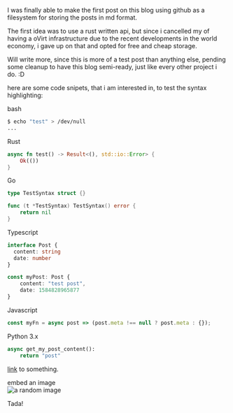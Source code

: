 I was finally able to make the first post on this blog using github as a
filesystem for storing the posts in md format.

The first idea was to use a rust written api, but since i cancelled my
of having a oVirt infrastructure due to the recent developments in the
world economy, i gave up on that and opted for free and cheap storage.

Will write more, since this is more of a test post than anything else,
pending some cleanup to have this blog semi-ready, just like every other
project i do. :D

here are some code snipets, that i am interested in, to test the syntax
highlighting:

bash

```bash
$ echo "test" > /dev/null
...
```

Rust

```rust
async fn test() -> Result<(), std::io::Error> {
    Ok(())
}
```

Go

```go
type TestSyntax struct {}

func (t *TestSyntax) TestSyntax() error {
    return nil
}
```

Typescript

```typescript
interface Post {
  content: string
  date: number
}

const myPost: Post {
    content: "test post",
    date: 1584828965877
}
```

Javascript

```javascript
const myFn = async post => (post.meta !== null ? post.meta : {});
```

Python 3.x

```python
async get_my_post_content():
    return "post"
```

[link](https://victor.cloudflavor.io) to something.

embed an image  
![a random image](https://i.picsum.photos/id/573/200/200.jpg "An image")

Tada!
